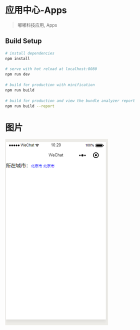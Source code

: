 # 应用中心-Apps

> 嘟嘟科技应用, Apps

## Build Setup

``` bash
# install dependencies
npm install

# serve with hot reload at localhost:8080
npm run dev

# build for production with minification
npm run build

# build for production and view the bundle analyzer report
npm run build --report

```
# 图片
![Image text](https://github.com/quhongqiang/-/blob/master/img/32.png)